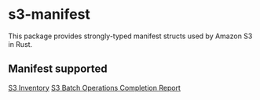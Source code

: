 # s3-manifest

This package provides strongly-typed manifest structs used by Amazon S3 in Rust.

## Manifest supported

[S3 Inventory](https://docs.aws.amazon.com/AmazonS3/latest/userguide/storage-inventory-location.html)
[S3 Batch Operations Completion Report](https://docs.aws.amazon.com/AmazonS3/latest/userguide/batch-ops-examples-reports.html)
